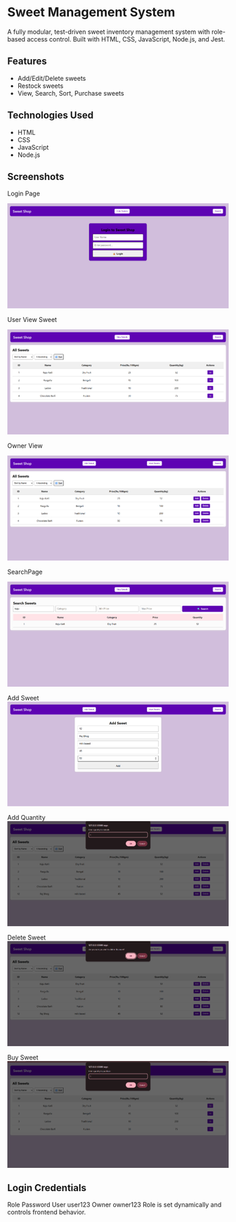 # Sweet Management System

A fully modular, test-driven sweet inventory management system with role-based access control. Built with HTML, CSS, JavaScript, Node.js, and Jest.

## Features
- Add/Edit/Delete sweets
- Restock sweets
- View, Search, Sort, Purchase sweets

## Technologies Used
- HTML
- CSS
- JavaScript
- Node.js


## Screenshots
Login Page

![Login Page](./Login%20Page.png)

User View Sweet

![user view](./User%20View%20Sweet.png)

Owner View

![owner view](./owner%20view%20page.png)

SearchPage

![search page](./Search%20Page.png)

Add Sweet
![add sweet](./Add%20Sweet.png)

Add Quantity
![add sweet](./Add%20Quantity.png)

Delete Sweet
![delete sweet](./Delete%20Sweet.png)

Buy Sweet
![buy sweet](./Buy%20Sweet.png)

## Login Credentials
Role Password
User user123
Owner owner123
Role is set dynamically and controls frontend behavior.
